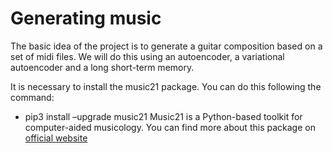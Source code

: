 # Generating music

The basic idea of the project is to generate a guitar composition based on a set of midi files.
We will do this using an autoencoder, a variational autoencoder and a long short-term memory. 

It is necessary to install the music21 package. You can do this following the command:
- pip3 install –upgrade music21
Music21 is a Python-based toolkit for computer-aided musicology. You can find more about this package on [official website](hhttps://web.mit.edu/music21/doc/index.html)
